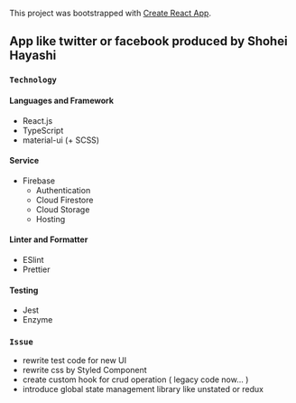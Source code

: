This project was bootstrapped with [Create React App](https://github.com/facebook/create-react-app).

## App like twitter or facebook produced by Shohei Hayashi

### `Technology`

#### Languages and Framework
- React.js
- TypeScript
- material-ui (+ SCSS)

#### Service
- Firebase
  - Authentication
  - Cloud Firestore
  - Cloud Storage
  - Hosting
  
#### Linter and Formatter
- ESlint
- Prettier

#### Testing
- Jest
- Enzyme

### `Issue`
- rewrite test code for new UI
- rewrite css by Styled Component
- create custom hook for crud operation ( legacy code now... )
- introduce global state management library like unstated or redux

